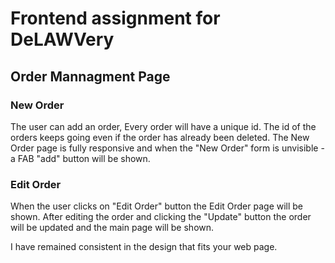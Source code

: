 # Frontend assignment for DeLAWVery

## Order Mannagment Page

### New Order

The user can add an order, Every order will have a unique id. The id of the orders keeps going even if the order has already been deleted.
The New Order page is fully responsive and when the "New Order" form is unvisible - a FAB "add" button will be shown.

### Edit Order

When the user clicks on "Edit Order" button the Edit Order page will be shown.
After editing the order and clicking the "Update" button the order will be updated and the main page will be shown.

I have remained consistent in the design that fits your web page.